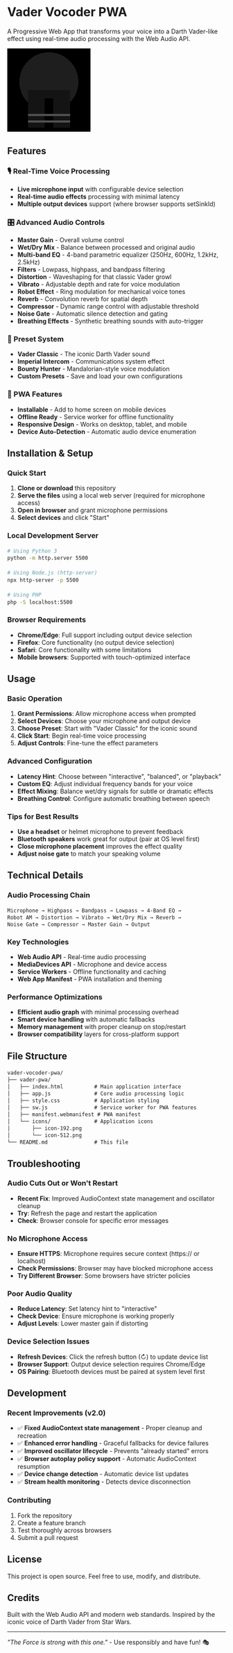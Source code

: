 # Vader Vocoder PWA

A Progressive Web App that transforms your voice into a Darth Vader-like effect using real-time audio processing with the Web Audio API.

![Vader Vocoder](icons/icon-192.png)

## Features

### 🎙️ Real-Time Voice Processing
- **Live microphone input** with configurable device selection
- **Real-time audio effects** processing with minimal latency
- **Multiple output devices** support (where browser supports setSinkId)

### 🎛️ Advanced Audio Controls
- **Master Gain** - Overall volume control
- **Wet/Dry Mix** - Balance between processed and original audio
- **Multi-band EQ** - 4-band parametric equalizer (250Hz, 600Hz, 1.2kHz, 2.5kHz)
- **Filters** - Lowpass, highpass, and bandpass filtering
- **Distortion** - Waveshaping for that classic Vader growl
- **Vibrato** - Adjustable depth and rate for voice modulation
- **Robot Effect** - Ring modulation for mechanical voice tones
- **Reverb** - Convolution reverb for spatial depth
- **Compressor** - Dynamic range control with adjustable threshold
- **Noise Gate** - Automatic silence detection and gating
- **Breathing Effects** - Synthetic breathing sounds with auto-trigger

### 🎯 Preset System
- **Vader Classic** - The iconic Darth Vader sound
- **Imperial Intercom** - Communications system effect
- **Bounty Hunter** - Mandalorian-style voice modulation
- **Custom Presets** - Save and load your own configurations

### 📱 PWA Features
- **Installable** - Add to home screen on mobile devices
- **Offline Ready** - Service worker for offline functionality
- **Responsive Design** - Works on desktop, tablet, and mobile
- **Device Auto-Detection** - Automatic audio device enumeration

## Installation & Setup

### Quick Start
1. **Clone or download** this repository
2. **Serve the files** using a local web server (required for microphone access)
3. **Open in browser** and grant microphone permissions
4. **Select devices** and click "Start"

### Local Development Server
```bash
# Using Python 3
python -m http.server 5500

# Using Node.js (http-server)
npx http-server -p 5500

# Using PHP
php -S localhost:5500
```

### Browser Requirements
- **Chrome/Edge**: Full support including output device selection
- **Firefox**: Core functionality (no output device selection)
- **Safari**: Core functionality with some limitations
- **Mobile browsers**: Supported with touch-optimized interface

## Usage

### Basic Operation
1. **Grant Permissions**: Allow microphone access when prompted
2. **Select Devices**: Choose your microphone and output device
3. **Choose Preset**: Start with "Vader Classic" for the iconic sound
4. **Click Start**: Begin real-time voice processing
5. **Adjust Controls**: Fine-tune the effect parameters

### Advanced Configuration
- **Latency Hint**: Choose between "interactive", "balanced", or "playback"
- **Custom EQ**: Adjust individual frequency bands for your voice
- **Effect Mixing**: Balance wet/dry signals for subtle or dramatic effects
- **Breathing Control**: Configure automatic breathing between speech

### Tips for Best Results
- **Use a headset** or helmet microphone to prevent feedback
- **Bluetooth speakers** work great for output (pair at OS level first)
- **Close microphone placement** improves the effect quality
- **Adjust noise gate** to match your speaking volume

## Technical Details

### Audio Processing Chain
```
Microphone → Highpass → Bandpass → Lowpass → 4-Band EQ → 
Robot AM → Distortion → Vibrato → Wet/Dry Mix → Reverb → 
Noise Gate → Compressor → Master Gain → Output
```

### Key Technologies
- **Web Audio API** - Real-time audio processing
- **MediaDevices API** - Microphone and device access
- **Service Workers** - Offline functionality and caching
- **Web App Manifest** - PWA installation and theming

### Performance Optimizations
- **Efficient audio graph** with minimal processing overhead
- **Smart device handling** with automatic fallbacks
- **Memory management** with proper cleanup on stop/restart
- **Browser compatibility** layers for cross-platform support

## File Structure

```
vader-vocoder-pwa/
├── vader-pwa/
│   ├── index.html          # Main application interface
│   ├── app.js              # Core audio processing logic
│   ├── style.css           # Application styling
│   ├── sw.js               # Service worker for PWA features
│   ├── manifest.webmanifest # PWA manifest
│   └── icons/              # Application icons
│       ├── icon-192.png
│       └── icon-512.png
└── README.md               # This file
```

## Troubleshooting

### Audio Cuts Out or Won't Restart
- **Recent Fix**: Improved AudioContext state management and oscillator cleanup
- **Try**: Refresh the page and restart the application
- **Check**: Browser console for specific error messages

### No Microphone Access
- **Ensure HTTPS**: Microphone requires secure context (https:// or localhost)
- **Check Permissions**: Browser may have blocked microphone access
- **Try Different Browser**: Some browsers have stricter policies

### Poor Audio Quality
- **Reduce Latency**: Set latency hint to "interactive"
- **Check Device**: Ensure microphone is working properly
- **Adjust Levels**: Lower master gain if distorting

### Device Selection Issues
- **Refresh Devices**: Click the refresh button (↻) to update device list
- **Browser Support**: Output device selection requires Chrome/Edge
- **OS Pairing**: Bluetooth devices must be paired at system level first

## Development

### Recent Improvements (v2.0)
- ✅ **Fixed AudioContext state management** - Proper cleanup and recreation
- ✅ **Enhanced error handling** - Graceful fallbacks for device failures
- ✅ **Improved oscillator lifecycle** - Prevents "already started" errors
- ✅ **Browser autoplay policy support** - Automatic AudioContext resumption
- ✅ **Device change detection** - Automatic device list updates
- ✅ **Stream health monitoring** - Detects device disconnection

### Contributing
1. Fork the repository
2. Create a feature branch
3. Test thoroughly across browsers
4. Submit a pull request

## License

This project is open source. Feel free to use, modify, and distribute.

## Credits

Built with the Web Audio API and modern web standards. Inspired by the iconic voice of Darth Vader from Star Wars.

---

*"The Force is strong with this one."* - Use responsibly and have fun! 🎭
